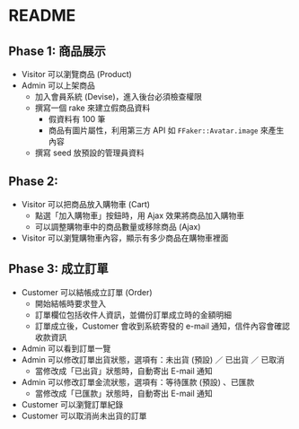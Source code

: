 # README

## Phase 1: 商品展示
* Visitor 可以瀏覽商品 (Product)
* Admin 可以上架商品
  * 加入會員系統 (Devise)，進入後台必須檢查權限 
  * 撰寫一個 rake 來建立假商品資料
      * 假資料有 100 筆
      * 商品有圖片屬性，利用第三方 API 如 `FFaker::Avatar.image` 來產生內容
  * 撰寫 seed 放預設的管理員資料
  
## Phase 2:
* Visitor 可以把商品放入購物車 (Cart) 
    * 點選「加入購物車」按鈕時，用 Ajax 效果將商品加入購物車
    * 可以調整購物車中的商品數量或移除商品 (Ajax)
* Visitor 可以瀏覽購物車內容，顯示有多少商品在購物車裡面

## Phase 3: 成立訂單
* Customer 可以結帳成立訂單 (Order)
    * 開始結帳時要求登入
    * 訂單欄位包括收件人資訊，並備份訂單成立時的金額明細
    * 訂單成立後，Customer 會收到系統寄發的 e-mail 通知，信件內容會確認收款資訊
* Admin 可以看到訂單一覽
* Admin 可以修改訂單出貨狀態，選項有：未出貨 (預設) ／ 已出貨 ／ 已取消
    * 當修改成「已出貨」狀態時，自動寄出 E-mail 通知
* Admin 可以修改訂單金流狀態，選項有：等待匯款 (預設) 、已匯款
    * 當修改成「已匯款」狀態時，自動寄出 E-mail 通知
* Customer 可以瀏覽訂單紀錄
* Customer 可以取消尚未出貨的訂單
